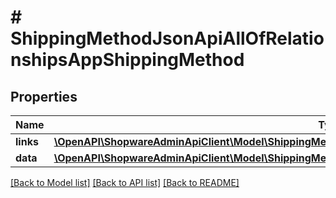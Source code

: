 # # ShippingMethodJsonApiAllOfRelationshipsAppShippingMethod

## Properties

Name | Type | Description | Notes
------------ | ------------- | ------------- | -------------
**links** | [**\OpenAPI\ShopwareAdminApiClient\Model\ShippingMethodJsonApiAllOfRelationshipsAppShippingMethodLinks**](ShippingMethodJsonApiAllOfRelationshipsAppShippingMethodLinks.md) |  | [optional]
**data** | [**\OpenAPI\ShopwareAdminApiClient\Model\ShippingMethodJsonApiAllOfRelationshipsAppShippingMethodData**](ShippingMethodJsonApiAllOfRelationshipsAppShippingMethodData.md) |  | [optional]

[[Back to Model list]](../../README.md#models) [[Back to API list]](../../README.md#endpoints) [[Back to README]](../../README.md)

